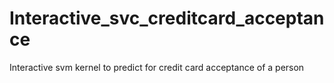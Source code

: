 # Interactive_svc_creditcard_acceptance
Interactive svm kernel to predict for credit card acceptance of a person
